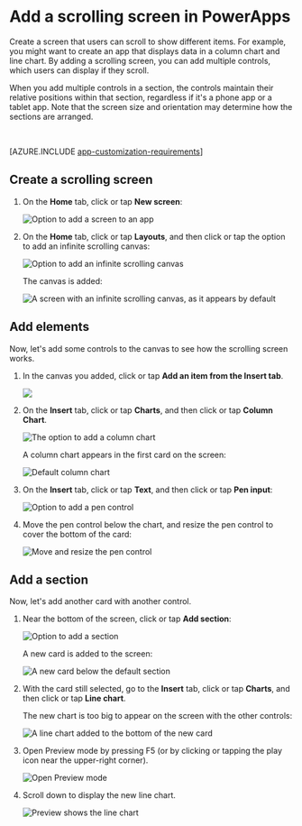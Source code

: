 <properties
	pageTitle="Add a scrolling screen | Microsoft PowerApps"
	description="Create a screen that users can scroll to show more types of content than the screen can show at a time."
	services=""
	suite="powerapps"
	documentationCenter="na"
	authors="lonu"
	manager="anneta"
	editor=""
	tags=""/>

<tags
	ms.service="powerapps"
	ms.devlang="na"
	ms.topic="article"
	ms.tgt_pltfrm="na"
	ms.workload="na"
	ms.date="10/25/2016"
	ms.author="lonu"/>

# Add a scrolling screen in PowerApps #
Create a screen that users can scroll to show different items. For example, you might want to create an app that displays data in a column chart and line chart. By adding a scrolling screen, you can add multiple controls, which users can display if they scroll.

When you add multiple controls in a section, the controls maintain their relative positions within that section, regardless if it's a phone app or a tablet app. Note that the screen size and orientation may determine how the sections are arranged.  

&nbsp;

[AZURE.INCLUDE [app-customization-requirements](../includes/app-customization-requirements.md)]

## Create a scrolling screen ##
1. On the **Home** tab, click or tap **New screen**:

	![Option to add a screen to an app][1]

2. On the **Home** tab, click or tap **Layouts**, and then click or tap the option to add an infinite scrolling canvas:  

	![Option to add an infinite scrolling canvas][2]

	The canvas is added:  

	![A screen with an infinite scrolling canvas, as it appears by default][3]

## Add elements ##
Now, let's add some controls to the canvas to see how the scrolling screen works.

1. In the canvas you added, click or tap **Add an item from the Insert tab**.

	![][4]

2. On the **Insert** tab, click or tap **Charts**, and then click or tap **Column Chart**.

	![The option to add a column chart][5]

	A column chart appears in the first card on the screen:  

	![Default column chart][7]

3. On the **Insert** tab, click or tap **Text**, and then click or tap **Pen input**:  

	![Option to add a pen control][8]

4. Move the pen control below the chart, and resize the pen control to cover the bottom of the card:  

	![Move and resize the pen control][9]

## Add a section ##
Now, let's add another card with another control.

1. Near the bottom of the screen, click or tap **Add section**:  

	![Option to add a section][10]

	A new card is added to the screen:  

	![A new card below the default section][11]

1. With the card still selected, go to the **Insert** tab, click or tap **Charts**, and then click or tap **Line chart**.

	The new chart is too big to appear on the screen with the other controls:  

	![A line chart added to the bottom of the new card][12]

1. Open Preview mode by pressing F5 (or by clicking or tapping the play icon near the upper-right corner).

	![Open Preview mode](./media/add-scrolling-screen/open-preview.png)

1. Scroll down to display the new line chart.  

	![Preview shows the line chart][13]

[1]: ./media/add-scrolling-screen/add-screen.png
[2]: ./media/add-scrolling-screen/add-canvas.png
[3]: ./media/add-scrolling-screen/default-canvas.png
[4]: ./media/add-scrolling-screen/insert-visual.png
[5]: ./media/add-scrolling-screen/add-chart.png
[7]: ./media/add-scrolling-screen/default-chart.png
[8]: ./media/add-scrolling-screen/add-pen.png
[9]: ./media/add-scrolling-screen/move-resize-pen.png
[10]: ./media/add-scrolling-screen/add-section.png
[11]: ./media/add-scrolling-screen/new-card.png
[12]: ./media/add-scrolling-screen/add-line-chart.png
[13]: ./media/add-scrolling-screen/line-chart-preview.png

